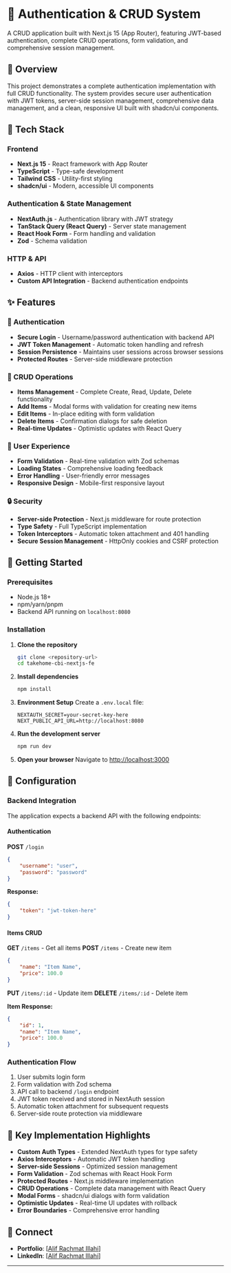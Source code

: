# 🔐 Authentication & CRUD System

A CRUD application built with Next.js 15 (App Router), featuring JWT-based authentication, complete CRUD operations, form validation, and comprehensive session management.

## 📖 Overview

This project demonstrates a complete authentication implementation with full CRUD functionality. The system provides secure user authentication with JWT tokens, server-side session management, comprehensive data management, and a clean, responsive UI built with shadcn/ui components.

## 🚀 Tech Stack

### Frontend

-   **Next.js 15** - React framework with App Router
-   **TypeScript** - Type-safe development
-   **Tailwind CSS** - Utility-first styling
-   **shadcn/ui** - Modern, accessible UI components

### Authentication & State Management

-   **NextAuth.js** - Authentication library with JWT strategy
-   **TanStack Query (React Query)** - Server state management
-   **React Hook Form** - Form handling and validation
-   **Zod** - Schema validation

### HTTP & API

-   **Axios** - HTTP client with interceptors
-   **Custom API Integration** - Backend authentication endpoints

## ✨ Features

### 🔑 Authentication

-   **Secure Login** - Username/password authentication with backend API
-   **JWT Token Management** - Automatic token handling and refresh
-   **Session Persistence** - Maintains user sessions across browser sessions
-   **Protected Routes** - Server-side middleware protection

### 📝 CRUD Operations

-   **Items Management** - Complete Create, Read, Update, Delete functionality
-   **Add Items** - Modal forms with validation for creating new items
-   **Edit Items** - In-place editing with form validation
-   **Delete Items** - Confirmation dialogs for safe deletion
-   **Real-time Updates** - Optimistic updates with React Query

### 🎨 User Experience

-   **Form Validation** - Real-time validation with Zod schemas
-   **Loading States** - Comprehensive loading feedback
-   **Error Handling** - User-friendly error messages
-   **Responsive Design** - Mobile-first responsive layout

### 🔒 Security

-   **Server-side Protection** - Next.js middleware for route protection
-   **Type Safety** - Full TypeScript implementation
-   **Token Interceptors** - Automatic token attachment and 401 handling
-   **Secure Session Management** - HttpOnly cookies and CSRF protection

## 🚦 Getting Started

### Prerequisites

-   Node.js 18+
-   npm/yarn/pnpm
-   Backend API running on `localhost:8080`

### Installation

1. **Clone the repository**

    ```bash
    git clone <repository-url>
    cd takehome-cbi-nextjs-fe
    ```

2. **Install dependencies**

    ```bash
    npm install
    ```

3. **Environment Setup**
   Create a `.env.local` file:

    ```env
    NEXTAUTH_SECRET=your-secret-key-here
    NEXT_PUBLIC_API_URL=http://localhost:8080
    ```

4. **Run the development server**

    ```bash
    npm run dev
    ```

5. **Open your browser**
   Navigate to [http://localhost:3000](http://localhost:3000)

## 🔧 Configuration

### Backend Integration

The application expects a backend API with the following endpoints:

#### Authentication

**POST** `/login`

```json
{
    "username": "user",
    "password": "password"
}
```

**Response:**

```json
{
    "token": "jwt-token-here"
}
```

#### Items CRUD

**GET** `/items` - Get all items
**POST** `/items` - Create new item

```json
{
    "name": "Item Name",
    "price": 100.0
}
```

**PUT** `/items/:id` - Update item
**DELETE** `/items/:id` - Delete item

**Item Response:**

```json
{
    "id": 1,
    "name": "Item Name",
    "price": 100.0
}
```

### Authentication Flow

1. User submits login form
2. Form validation with Zod schema
3. API call to backend `/login` endpoint
4. JWT token received and stored in NextAuth session
5. Automatic token attachment for subsequent requests
6. Server-side route protection via middleware

## 🎯 Key Implementation Highlights

-   **Custom Auth Types** - Extended NextAuth types for type safety
-   **Axios Interceptors** - Automatic JWT token handling
-   **Server-side Sessions** - Optimized session management
-   **Form Validation** - Zod schemas with React Hook Form
-   **Protected Routes** - Next.js middleware implementation
-   **CRUD Operations** - Complete data management with React Query
-   **Modal Forms** - shadcn/ui dialogs with form validation
-   **Optimistic Updates** - Real-time UI updates with rollback
-   **Error Boundaries** - Comprehensive error handling


## 🔗 Connect

-   **Portfolio**: [[Alif Rachmat Illahi](https://portofolio-web-phi-wine.vercel.app/)]
-   **LinkedIn**: [[Alif Rachmat Illahi](https://www.linkedin.com/in/alifrachmat/)]

---
